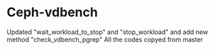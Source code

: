 # Ceph-vdbench
Updated "wait_workload_to_stop" and "stop_workload" and add new method "check_vdbench_pgrep"
All the codes copyed from master
